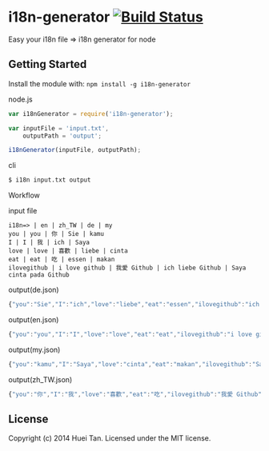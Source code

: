 # i18n-generator [![Build Status](https://secure.travis-ci.org/huei90/i18n-generator.png?branch=master)](http://travis-ci.org/huei90/i18n-generator)

Easy your i18n file => i18n generator for node

## Getting Started
Install the module with: `npm install -g i18n-generator`

node.js

```javascript
var i18nGenerator = require('i18n-generator');

var inputFile = 'input.txt',
    outputPath = 'output';

i18nGenerator(inputFile, outputPath);
```

cli

```bash
$ i18n input.txt output
```

Workflow

input file

```
i18n=> | en | zh_TW | de | my
you | you | 你 | Sie | kamu
I | I | 我 | ich | Saya
love | love | 喜歡 | liebe | cinta
eat | eat | 吃 | essen | makan
ilovegithub | i love github | 我愛 Github | ich liebe Github | Saya cinta pada Github
```

output(de.json)
```js
{"you":"Sie","I":"ich","love":"liebe","eat":"essen","ilovegithub":"ich liebe Github"}
```
output(en.json)
```js
{"you":"you","I":"I","love":"love","eat":"eat","ilovegithub":"i love github"}
```
output(my.json)
```js
{"you":"kamu","I":"Saya","love":"cinta","eat":"makan","ilovegithub":"Saya cinta pada Github"}
```
output(zh_TW.json)
```js
{"you":"你","I":"我","love":"喜歡","eat":"吃","ilovegithub":"我愛 Github"}
```

## License
Copyright (c) 2014 Huei Tan. Licensed under the MIT license.
